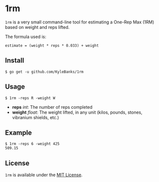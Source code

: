 # 1rm

`1rm` is a very small command-line tool for estimating a One-Rep Max (1RM) based on weight and reps lifted.

The formula used is:

```
estimate = (weight * reps * 0.033) + weight
```

## Install

```
$ go get -u github.com/KyleBanks/1rm
```

## Usage

```
$ 1rm -reps R -weight W
```

- **reps** *int*: The number of reps completed
- **weight** *float*: The weight lifted, in any unit (kilos, pounds, stones, vibranium shields, etc.)

## Example

```
$ 1rm -reps 6 -weight 425
509.15
```

## License

`1rm` is available under the [MIT License](./LICENSE.md).
